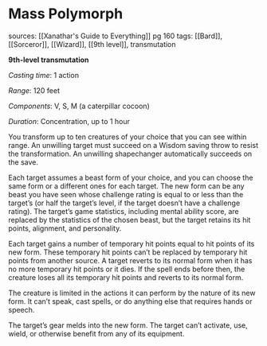 # Mass Polymorph
sources: [[Xanathar's Guide to Everything]] pg 160
tags: [[Bard]], [[Sorceror]], [[Wizard]], [[9th level]], transmutation

**9th-level transmutation**

*Casting time*: 1 action

*Range*: 120 feet

*Components*: V, S, M (a caterpillar cocoon)

*Duration*: Concentration, up to 1 hour

You transform up to ten creatures of your choice that you can see within range. An unwilling target must succeed on a Wisdom saving throw to resist the transformation. An unwilling shapechanger automatically succeeds on the save.

Each target assumes a beast form of your choice, and you can choose the same form or a different ones for each target. The new form can be any beast you have seen whose challenge rating is equal to or less than the target’s (or half the target’s level, if the target doesn’t have a challenge rating). The target’s game statistics, including mental ability score, are replaced by the statistics of the chosen beast, but the target retains its hit points, alignment, and personality.

Each target gains a number of temporary hit points equal to hit points of its new form. These temporary hit points can’t be replaced by temporary hit points from another source. A target reverts to its normal form when it has no more temporary hit points or it dies. If the spell ends before then, the creature loses all its temporary hit points and reverts to its normal form.

The creature is limited in the actions it can perform by the nature of its new form. It can’t speak, cast spells, or do anything else that requires hands or speech.

The target’s gear melds into the new form. The target can’t activate, use, wield, or otherwise benefit from any of its equipment.
